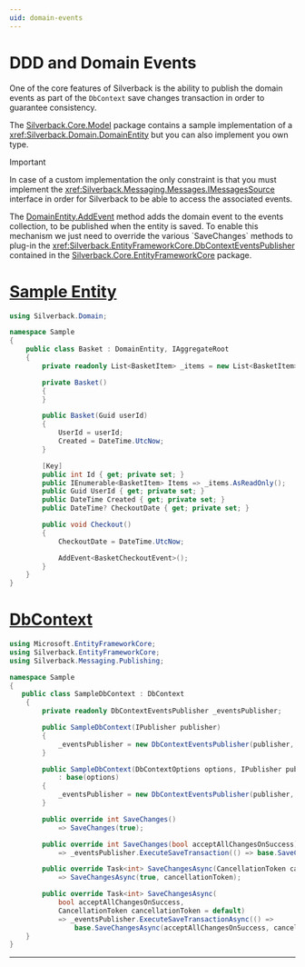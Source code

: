 ```yaml
---
uid: domain-events
---
```


# DDD and Domain Events

One of the core features of Silverback is the ability to publish the domain events as part of the `DbContext` save changes transaction in order to guarantee consistency.

The [Silverback.Core.Model](https://www.nuget.org/packages/Silverback.Core.Model) package contains a sample implementation of a <xref:Silverback.Domain.DomainEntity> but you can also implement you own type. 

> [!Important]
> In case of a custom implementation the only constraint is that you must implement the <xref:Silverback.Messaging.Messages.IMessagesSource> interface in order for Silverback to be able to access the associated events.

The [DomainEntity.AddEvent](xref:Silverback.Messaging.Messages.MessagesSource`1#Silverback_Messaging_Messages_MessagesSource_1_AddEvent__0_) method adds the domain event to the events collection, to be published when the entity is saved.
To enable this mechanism we just need to override the various `SaveChanges` methods to plug-in the <xref:Silverback.EntityFrameworkCore.DbContextEventsPublisher> contained in the [Silverback.Core.EntityFrameworkCore](https://www.nuget.org/packages/Silverback.Core.EntityFrameworkCore) package.

# [Sample Entity](#tab/entity)
```csharp
using Silverback.Domain;

namespace Sample
{
    public class Basket : DomainEntity, IAggregateRoot
    {
        private readonly List<BasketItem> _items = new List<BasketItem>();

        private Basket()
        {
        }

        public Basket(Guid userId)
        {
            UserId = userId;
            Created = DateTime.UtcNow;
        }

        [Key]
        public int Id { get; private set; }
        public IEnumerable<BasketItem> Items => _items.AsReadOnly();
        public Guid UserId { get; private set; }
        public DateTime Created { get; private set; }
        public DateTime? CheckoutDate { get; private set; }

        public void Checkout()
        {
            CheckoutDate = DateTime.UtcNow;

            AddEvent<BasketCheckoutEvent>();
        }
    }
}
```
# [DbContext](#tab/dbcontext)
```csharp
using Microsoft.EntityFrameworkCore;
using Silverback.EntityFrameworkCore;
using Silverback.Messaging.Publishing;

namespace Sample
{
   public class SampleDbContext : DbContext
    {
        private readonly DbContextEventsPublisher _eventsPublisher;

        public SampleDbContext(IPublisher publisher)
        {
            _eventsPublisher = new DbContextEventsPublisher(publisher, this);
        }

        public SampleDbContext(DbContextOptions options, IPublisher publisher)
            : base(options)
        {
            _eventsPublisher = new DbContextEventsPublisher(publisher, this);
        }

        public override int SaveChanges()
            => SaveChanges(true);

        public override int SaveChanges(bool acceptAllChangesOnSuccess)
            => _eventsPublisher.ExecuteSaveTransaction(() => base.SaveChanges(acceptAllChangesOnSuccess));

        public override Task<int> SaveChangesAsync(CancellationToken cancellationToken = default)
            => SaveChangesAsync(true, cancellationToken);

        public override Task<int> SaveChangesAsync(
            bool acceptAllChangesOnSuccess,
            CancellationToken cancellationToken = default)
            => _eventsPublisher.ExecuteSaveTransactionAsync(() =>
                base.SaveChangesAsync(acceptAllChangesOnSuccess, cancellationToken));
    }
}
```
***
